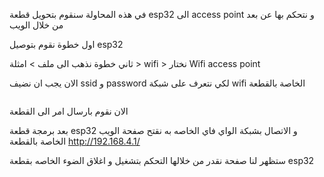 في هذه المحاولة سنقوم بتحويل قطعة esp32 الى access point  و نتحكم بها عن بعد من خلال الويب 

اول خطوة نقوم بتوصيل esp32

ثاني خطوة نذهب الى ملف > امثلة > wifi > نختار Wifi access point
<img scr=https://user-images.githubusercontent.com/108413904/180274734-e73467cf-f169-44b7-902b-4e1b5679c1db.png >

الان يجب ان نضيف ssid  و password لكي نتعرف على شبكة wifi الخاصة بالقطعة 

<img scr=https://user-images.githubusercontent.com/108413904/180275725-d95fb147-dd4f-44e6-ba26-8e31be40792c.png >

الان نقوم بارسال امر الى القطعة 

بعد برمجة قطعة esp32 و الاتصال بشبكة الواي فاي الخاصه به نقتح صفحة الويب الخاصة بالقطعة http://192.168.4.1/

ستظهر لنا صفحة نقدر من خلالها التحكم بتشغيل و اغلاق الضوء الخاصه بقطعة esp32 

<img scr=https://user-images.githubusercontent.com/108413904/180276795-a8d8fdb6-20dc-4c02-b1f8-e04384ec16fa.png >

<img scr=https://user-images.githubusercontent.com/108413904/180277201-788d6689-11af-42a8-b7b6-6f26bd8514e5.png >

